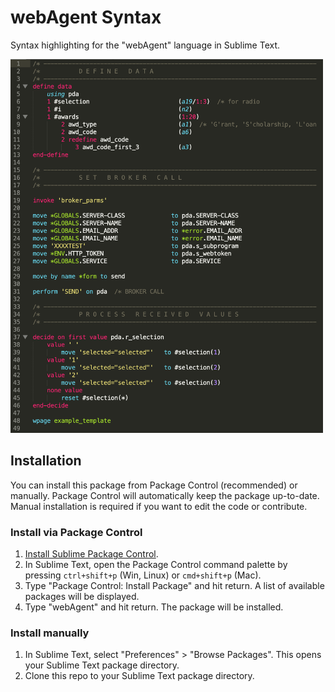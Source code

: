 # webAgent Syntax
Syntax highlighting for the "webAgent" language in Sublime Text.

<img src="webagent-syntax-screenshot.png" alt="Screenshot of webAgent syntax" width="500px">

## Installation
You can install this package from Package Control (recommended) or manually. Package Control will automatically keep the package up-to-date. Manual installation is required if you want to edit the code or contribute.

### Install via Package Control
1. [Install Sublime Package Control](https://packagecontrol.io/installation).
2. In Sublime Text, open the Package Control command palette by pressing `ctrl+shift+p` (Win, Linux) or `cmd+shift+p` (Mac).
3. Type "Package Control: Install Package" and hit return. A list of available packages will be displayed.
4. Type "webAgent" and hit return. The package will be installed.

### Install manually
1. In Sublime Text, select "Preferences" > "Browse Packages". This opens your Sublime Text package directory.
2. Clone this repo to your Sublime Text package directory.
